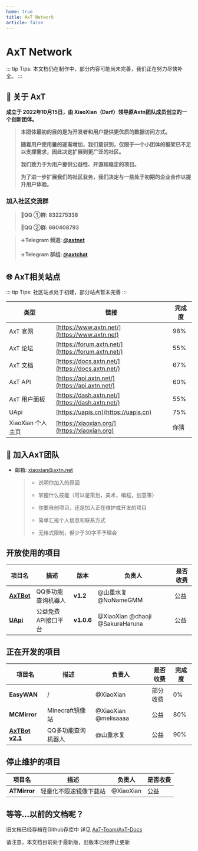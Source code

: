 ```yaml
---
home: true
title: AxT Network
article: false
---
```


# AxT Network

::: tip Tips:
 本文档仍在制作中，部分内容可能尚未完善，我们正在努力尽快补全。
:::

## :book: 关于 AxT

**成立于 2022年10月15日，由 XiaoXian（Darf）领导原Axtn团队成员创立的一个创新团体。**

> **本团体最初的目的是为开发者和用户提供更优质的数据访问方式。**
>
> **随着用户使用量的逐渐增加，我们意识到，仅限于一个小团体的框架已不足以支撑需求，因此决定扩展到更广泛的社区。**
>
> **我们致力于为用户提供公益性、开源和稳定的项目。**
>
> **为了进一步扩展我们的社区业务，我们决定与一些处于初期的企业合作以提升用户体验。**


### 加入社区交流群
> :penguin:**QQ ①群: 832275338**
>
> :penguin:**QQ ②群: 660408793**

> :airplane:**Telegram 频道: [@axtnet](https://t.me/axtnet)**
>
> :airplane:**Telegram 群组: [@axtchat](https://t.me/axtchat)**

## :globe_with_meridians: AxT相关站点
::: tip Tips:
 社区站点处于初建，部分站点暂未完善
:::

 | 类型              | 链接                                                         | 完成度 |
 | ----------------- | ----------------------------------------------------------- | ----- |
 | AxT 官网          | [https://www.axtn.net/](https://www.axtn.net)                | 98% |
 | AxT 论坛          | [https://forum.axtn.net/](https://forum.axtn.net/)           | 55% |
 | AxT 文档          | [https://docs.axtn.net/](https://docs.axtn.net/)             | 67% |
 | AxT API          | [https://api.axtn.net/](https://api.axtn.net/)               | 60% |
 | AxT 用户面板      | [https://dash.axtn.net/](https://dash.axtn.net/)             | 55% |
 | UApi             | [https://uapis.cn](https://uapis.cn)                         | 75% |
 | XiaoXian 个人主页 | [https://xiaoxian.org/](https://xiaoxian.org)                | 你猜 |

 ## :incoming_envelope: 加入AxT团队

 - 邮箱: [xiaoxian@axtn.net](mailto:xiaoxian@axtn.net)

   > - 说明你加入的原因
   >
   > - 掌握什么技能（可以是策划，美术，编程，创意等）
   >
   > - 你要自创项目，还是加入正在维护或开发的项目
   >
   > - 简单汇报个人信息和联系方式
   >
   > - 无格式限制，但少于30字不予理会


## 开放使用的项目

| 项目名                                           | 描述                   | 版本          | 负责人                            | 是否收费 |
| ------------------------------------------------ | --------------------- | ------------- | -------------------------------- | -------- |
| **[AxTBot](/AxTBot/)**                          | QQ多功能查询机器人      | **v1.2**     | @山重水复 @NoNameGMM              | 公益     |
| **[UApi](https://uapis.cn)**                     | 公益免费API接口平台     | **v1.0.6**   | @XiaoXian @chaoji @SakuraHaruna  | 公益     |


## 正在开发的项目

| 项目名           | 描述                               | 负责人     | 是否收费     | 完成度 |
| --------------- | ---------------------------------- | ---------- | ----------- | ------ |
| **EasyWAN** | /                                  | @XiaoXian   | 部分收费     | 0% |
| **MCMirror**    | Minecraft镜像站                     | @XiaoXian @melisaaaa  | 公益        | 80% |
| **[AxTBot v2.1](/AxTBot-v2.1/)** | QQ多功能查询机器人 | @山重水复  | 公益     | 90% |


## 停止维护的项目

| 项目名           | 描述                               | 负责人     | 是否收费     |
| --------------- | ---------------------------------- | ---------- | ----------- |
| **ATMirror**    | 轻量化不限速镜像下载站               | @XiaoXian   | 公益         |

## 等等...以前的文档呢？
旧文档已经存档在Github存库中 详见 [AxT-Team/AxT-Docs](https://github.com/AxT-Team/AxT-Docs/tree/docs-v1)

请注意，本文档目前处于最新版，旧版本已经停止更新